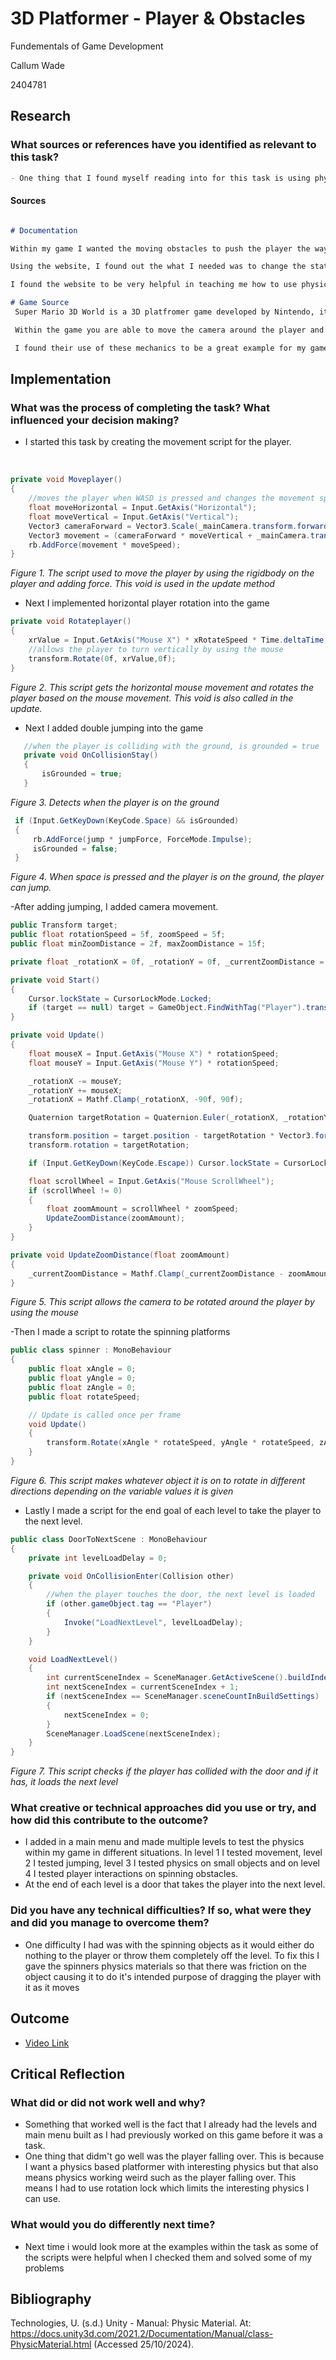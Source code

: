 # 3D Platformer - Player & Obstacles

Fundementals of Game Development

Callum Wade 

2404781

## Research

### What sources or references have you identified as relevant to this task?
```markdown
- One thing that I found myself reading into for this task is using physics materials to add friction to obstacles. 
```

#### Sources
```Markdown

# Documentation

Within my game I wanted the moving obstacles to push the player the way that they rotated, which led me to physics materials. Since I have never used physics materials, I used the unity documentation to research it. (Technologies, s.d.)

Using the website, I found out the what I needed was to change the static friction on the cyclinder to be minimum which caused the object to drag the player with it as I wanted it to do.

I found the website to be very helpful in teaching me how to use physics materials because it tells you every little thing about them from how to create a physics material to what each drop down menu item does. 

# Game Source
 Super Mario 3D World is a 3D platfromer game developed by Nintendo, it uses very similar mechanics to the 3D platformer I am making. (Super Mario 3D World, 2013).

 Within the game you are able to move the camera around the player and it is also a 3D platformer where the player can interact with obstacles and jump. 

 I found their use of these mechanics to be a great example for my game and future 3D platformer games.

```

## Implementation

### What was the process of completing the task? What influenced your decision making?

- I started this task by creating the movement script for the player.

<br>

```csharp
private void Moveplayer()
{
    //moves the player when WASD is pressed and changes the movement speed based the the value of the variable moveSpeed
    float moveHorizontal = Input.GetAxis("Horizontal");
    float moveVertical = Input.GetAxis("Vertical");
    Vector3 cameraForward = Vector3.Scale(_mainCamera.transform.forward, new Vector3(1, 0, 1)).normalized;
    Vector3 movement = (cameraForward * moveVertical + _mainCamera.transform.right * -moveHorizontal).normalized;        
    rb.AddForce(movement * moveSpeed);
}
```
*Figure 1. The script used to move the player by using the rigidbody on the player and adding force. This void is used in the update method*

- Next I implemented horizontal player rotation into the game

```csharp
private void Rotateplayer()
{
    xrValue = Input.GetAxis("Mouse X") * xRotateSpeed * Time.deltaTime;
    //allows the player to turn vertically by using the mouse
    transform.Rotate(0f, xrValue,0f);
}
```
*Figure 2. This script gets the horizontal mouse movement and rotates the player based on the mouse movement. This void is also called in the update.*

- Next I added double jumping into the game

```csharp
   //when the player is colliding with the ground, is grounded = true
   private void OnCollisionStay()
   {
       isGrounded = true;
   }
```
*Figure 3. Detects when the player is on the ground*

```csharp
 if (Input.GetKeyDown(KeyCode.Space) && isGrounded)
 {
     rb.AddForce(jump * jumpForce, ForceMode.Impulse);
     isGrounded = false;
 }
```
*Figure 4. When space is pressed and the player is on the ground, the player can jump.*

-After adding jumping, I added camera movement.
```csharp
public Transform target;
public float rotationSpeed = 5f, zoomSpeed = 5f;
public float minZoomDistance = 2f, maxZoomDistance = 15f;

private float _rotationX = 0f, _rotationY = 0f, _currentZoomDistance = 10f;

private void Start()
{
    Cursor.lockState = CursorLockMode.Locked;
    if (target == null) target = GameObject.FindWithTag("Player").transform;
}

private void Update()
{
    float mouseX = Input.GetAxis("Mouse X") * rotationSpeed;
    float mouseY = Input.GetAxis("Mouse Y") * rotationSpeed;

    _rotationX -= mouseY;
    _rotationY += mouseX;
    _rotationX = Mathf.Clamp(_rotationX, -90f, 90f);

    Quaternion targetRotation = Quaternion.Euler(_rotationX, _rotationY, 0f);

    transform.position = target.position - targetRotation * Vector3.forward * _currentZoomDistance;
    transform.rotation = targetRotation;

    if (Input.GetKeyDown(KeyCode.Escape)) Cursor.lockState = CursorLockMode.None;

    float scrollWheel = Input.GetAxis("Mouse ScrollWheel");
    if (scrollWheel != 0)
    {
        float zoomAmount = scrollWheel * zoomSpeed;
        UpdateZoomDistance(zoomAmount);
    }
}

private void UpdateZoomDistance(float zoomAmount)
{
    _currentZoomDistance = Mathf.Clamp(_currentZoomDistance - zoomAmount, minZoomDistance, maxZoomDistance);
}
```
*Figure 5. This script allows the camera to be rotated around the player by using the mouse*

-Then I made a script to rotate the spinning platforms
```csharp
public class spinner : MonoBehaviour
{
    public float xAngle = 0;
    public float yAngle = 0;
    public float zAngle = 0;
    public float rotateSpeed;

    // Update is called once per frame
    void Update()
    {
        transform.Rotate(xAngle * rotateSpeed, yAngle * rotateSpeed, zAngle * rotateSpeed);    
    }
}
```
*Figure 6. This script makes whatever object it is on to rotate in different directions depending on the variable values it is given*

- Lastly I made a script for the end goal of each level to take the player to the next level.
```csharp
public class DoorToNextScene : MonoBehaviour
{
    private int levelLoadDelay = 0;

    private void OnCollisionEnter(Collision other)
    {
        //when the player touches the door, the next level is loaded
        if (other.gameObject.tag == "Player")
        {
            Invoke("LoadNextLevel", levelLoadDelay);
        }
    }

    void LoadNextLevel()
    {
        int currentSceneIndex = SceneManager.GetActiveScene().buildIndex;
        int nextSceneIndex = currentSceneIndex + 1;
        if (nextSceneIndex == SceneManager.sceneCountInBuildSettings)
        {
            nextSceneIndex = 0;
        }
        SceneManager.LoadScene(nextSceneIndex);
    }
}
```
*Figure 7. This script checks if the player has collided with the door and if it has, it loads the next level*

### What creative or technical approaches did you use or try, and how did this contribute to the outcome?

- I added in a main menu and made multiple levels to test the physics within my game in different situations. In level 1 I tested movement, level 2 I tested jumping, level 3 I tested physics on small objects and on level 4 I tested player interactions on spinning obstacles.
- At the end of each level is a door that takes the player into the next level. 

### Did you have any technical difficulties? If so, what were they and did you manage to overcome them?

- One difficulty I had was with the spinning objects as it would either do nothing to the player or throw them completely off the level. To fix this I gave the spinners physics materials so that there was friction on the object causing it to do it's intended purpose of dragging the player with it as it moves

## Outcome

- [Video Link](https://youtu.be/6Ohrfzpe-L4)

## Critical Reflection

### What did or did not work well and why?

- Something that worked well is the fact that I already had the levels and main menu built as I had previously worked on this game before it was a task.
- One thing that didm't go well was the player falling over. This is because I want a physics based platformer with interesting physics but that also means physics working weird such as the player falling over. This means I had to use rotation lock which limits the interesting physics I can use.

### What would you do differently next time?

- Next time i would look more at the examples within the task as some of the scripts were helpful when I checked them and solved some of my problems

## Bibliography

Technologies, U. (s.d.) Unity - Manual: Physic Material. At: https://docs.unity3d.com/2021.2/Documentation/Manual/class-PhysicMaterial.html (Accessed  25/10/2024).


